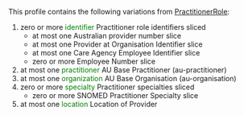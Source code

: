 This profile contains the following variations from [PractitionerRole](http://hl7.org/fhir/STU3/PractitionerRole):

1. zero or more <span style='color:green'>identifier</span> Practitioner role identifiers sliced
   * at most one Australian provider number slice
   * at most one Provider at Organisation Identifier slice
   * at most one Care Agency Employee Identifier slice
   * zero or more Employee Number slice
1. at most one <span style='color:green'>practitioner</span> AU Base Practitioner (au-practitioner)
1. at most one <span style='color:green'>organization</span> AU Base Organisation (au-organisation)
1. zero or more <span style='color:green'>specialty</span> Practitioner specialties sliced
   * zero or more SNOMED Practitioner Specialty slice
1. at most one <span style='color:green'>location</span> Location of Provider
